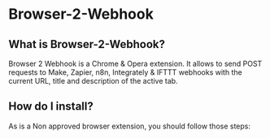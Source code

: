 # Browser-2-Webhook

## What is Browser-2-Webhook?
Browser 2 Webhook is a Chrome & Opera extension. It allows to send POST requests to  Make, Zapier, n8n, Integrately & IFTTT webhooks with the current URL, title and description of the active tab.

## How do I install?
As is a Non approved browser extension, you should follow those steps:
